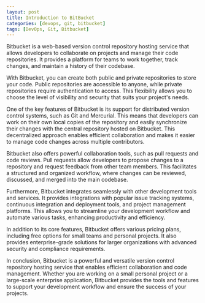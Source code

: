 ```yaml
---
layout: post
title: Introduction to BitBucket
categories: [devops, git, bitbucket]
tags: [DevOps, Git, Bitbucket]
---
```



Bitbucket is a web-based version control repository hosting service that allows developers to collaborate on projects and manage their code repositories. It provides a platform for teams to work together, track changes, and maintain a history of their codebase.

With Bitbucket, you can create both public and private repositories to store your code. Public repositories are accessible to anyone, while private repositories require authentication to access. This flexibility allows you to choose the level of visibility and security that suits your project's needs.

One of the key features of Bitbucket is its support for distributed version control systems, such as Git and Mercurial. This means that developers can work on their own local copies of the repository and easily synchronize their changes with the central repository hosted on Bitbucket. This decentralized approach enables efficient collaboration and makes it easier to manage code changes across multiple contributors.

Bitbucket also offers powerful collaboration tools, such as pull requests and code reviews. Pull requests allow developers to propose changes to a repository and request feedback from other team members. This facilitates a structured and organized workflow, where changes can be reviewed, discussed, and merged into the main codebase.

Furthermore, Bitbucket integrates seamlessly with other development tools and services. It provides integrations with popular issue tracking systems, continuous integration and deployment tools, and project management platforms. This allows you to streamline your development workflow and automate various tasks, enhancing productivity and efficiency.

In addition to its core features, Bitbucket offers various pricing plans, including free options for small teams and personal projects. It also provides enterprise-grade solutions for larger organizations with advanced security and compliance requirements.

In conclusion, Bitbucket is a powerful and versatile version control repository hosting service that enables efficient collaboration and code management. Whether you are working on a small personal project or a large-scale enterprise application, Bitbucket provides the tools and features to support your development workflow and ensure the success of your projects.